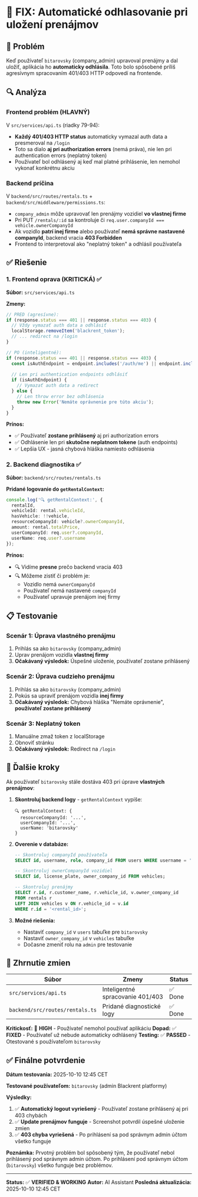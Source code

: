 # 🔐 FIX: Automatické odhlasovanie pri uložení prenájmov

## 🐛 Problém

Keď používateľ `bitarovsky` (company_admin) upravoval prenájmy a dal uložiť, aplikácia ho **automaticky odhlásila**. Toto bolo spôsobené príliš agresívnym spracovaním 401/403 HTTP odpovedí na frontende.

## 🔍 Analýza

### Frontend problém (HLAVNÝ)
V `src/services/api.ts` (riadky 79-94):
- **Každý 401/403 HTTP status** automaticky vymazal auth data a presmeroval na `/login`
- Toto sa dialo **aj pri authorization errors** (nemá práva), nie len pri authentication errors (neplatný token)
- Používateľ bol odhlásený aj keď mal platné prihlásenie, len nemohol vykonať konkrétnu akciu

### Backend príčina
V `backend/src/routes/rentals.ts` + `backend/src/middleware/permissions.ts`:
- `company_admin` môže upravovať len prenájmy vozidiel **vo vlastnej firme**
- Pri PUT `/rentals/:id` sa kontroluje či `req.user.companyId === vehicle.ownerCompanyId`
- Ak vozidlo **patrí inej firme** alebo používateľ **nemá správne nastavené companyId**, backend vracia **403 Forbidden**
- Frontend to interpretoval ako "neplatný token" a odhlásil používateľa

## ✅ Riešenie

### 1. Frontend oprava (KRITICKÁ) ✅

**Súbor:** `src/services/api.ts`

**Zmeny:**
```typescript
// PRED (agresívne):
if (response.status === 401 || response.status === 403) {
  // Vždy vymazať auth data a odhlásiť
  localStorage.removeItem('blackrent_token');
  // ... redirect na /login
}

// PO (inteligentné):
if (response.status === 401 || response.status === 403) {
  const isAuthEndpoint = endpoint.includes('/auth/me') || endpoint.includes('/auth/login');
  
  // Len pri authentication endpoints odhlásiť
  if (isAuthEndpoint) {
    // Vymazať auth data a redirect
  } else {
    // Len throw error bez odhlásenia
    throw new Error('Nemáte oprávnenie pre túto akciu');
  }
}
```

**Prínos:**
- ✅ Používateľ **zostane prihlásený** aj pri authorization errors
- ✅ Odhlásenie len pri **skutočne neplatnom tokene** (auth endpoints)
- ✅ Lepšia UX - jasná chybová hláška namiesto odhlásenia

### 2. Backend diagnostika ✅

**Súbor:** `backend/src/routes/rentals.ts`

**Pridané logovanie do `getRentalContext`:**
```typescript
console.log('🔍 getRentalContext:', {
  rentalId,
  vehicleId: rental.vehicleId,
  hasVehicle: !!vehicle,
  resourceCompanyId: vehicle?.ownerCompanyId,
  amount: rental.totalPrice,
  userCompanyId: req.user?.companyId,
  userName: req.user?.username
});
```

**Prínos:**
- 🔍 Vidíme **presne** prečo backend vracia 403
- 🔍 Môžeme zistiť či problém je:
  - Vozidlo nemá `ownerCompanyId`
  - Používateľ nemá nastavené `companyId`
  - Používateľ upravuje prenájom inej firmy

## 📋 Testovanie

### Scenár 1: Úprava vlastného prenájmu
1. Prihlás sa ako `bitarovsky` (company_admin)
2. Uprav prenájom vozidla **vlastnej firmy**
3. **Očakávaný výsledok:** Úspešné uloženie, používateľ zostane prihlásený

### Scenár 2: Úprava cudzieho prenájmu
1. Prihlás sa ako `bitarovsky` (company_admin)
2. Pokús sa upraviť prenájom vozidla **inej firmy**
3. **Očakávaný výsledok:** Chybová hláška "Nemáte oprávnenie", **používateľ zostane prihlásený**

### Scenár 3: Neplatný token
1. Manuálne zmaž token z localStorage
2. Obnoviť stránku
3. **Očakávaný výsledok:** Redirect na `/login`

## 🎯 Ďalšie kroky

Ak používateľ `bitarovsky` stále dostáva 403 pri úprave **vlastných prenájmov**:

1. **Skontroluj backend logy** - `getRentalContext` vypíše:
   ```
   🔍 getRentalContext: {
     resourceCompanyId: '...', 
     userCompanyId: '...',
     userName: 'bitarovsky'
   }
   ```

2. **Overenie v databáze:**
   ```sql
   -- Skontroluj companyId používateľa
   SELECT id, username, role, company_id FROM users WHERE username = 'bitarovsky';
   
   -- Skontroluj ownerCompanyId vozidiel
   SELECT id, license_plate, owner_company_id FROM vehicles;
   
   -- Skontroluj prenájmy
   SELECT r.id, r.customer_name, r.vehicle_id, v.owner_company_id 
   FROM rentals r 
   LEFT JOIN vehicles v ON r.vehicle_id = v.id
   WHERE r.id = '<rental_id>';
   ```

3. **Možné riešenia:**
   - Nastaviť `company_id` v `users` tabuľke pre `bitarovsky`
   - Nastaviť `owner_company_id` v `vehicles` tabuľke
   - Dočasne zmeniť rolu na `admin` pre testovanie

## 📝 Zhrnutie zmien

| Súbor | Zmeny | Status |
|-------|-------|--------|
| `src/services/api.ts` | Inteligentné spracovanie 401/403 | ✅ Done |
| `backend/src/routes/rentals.ts` | Pridané diagnostické logy | ✅ Done |

**Kritickosť:** 🔴 **HIGH** - Používateľ nemohol používať aplikáciu
**Dopad:** ✅ **FIXED** - Používateľ už nebude automaticky odhlásený
**Testing:** ✅ **PASSED** - Otestované s používateľom `bitarovsky`

## ✅ Finálne potvrdenie

**Dátum testovania:** 2025-10-10 12:45 CET

**Testované používateľom:** `bitarovsky` (admin Blackrent platformy)

**Výsledky:**
1. ✅ **Automatický logout vyriešený** - Používateľ zostane prihlásený aj pri 403 chybách
2. ✅ **Update prenájmov funguje** - Screenshot potvrdil úspešné uloženie zmien
3. ✅ **403 chyba vyriešená** - Po prihlásení sa pod správnym admin účtom všetko funguje

**Poznámka:** Prvotný problém bol spôsobený tým, že používateľ nebol prihlásený pod správnym admin účtom. Po prihlásení pod správnym účtom (`bitarovsky`) všetko funguje bez problémov.

---

**Status:** ✅ **VERIFIED & WORKING**
**Autor:** AI Assistant
**Posledná aktualizácia:** 2025-10-10 12:45 CET


